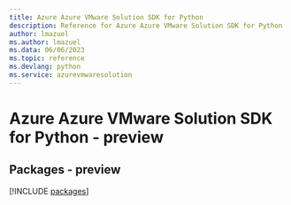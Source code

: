 ```yaml
---
title: Azure Azure VMware Solution SDK for Python
description: Reference for Azure Azure VMware Solution SDK for Python
author: lmazuel
ms.author: lmazuel
ms.data: 06/06/2023
ms.topic: reference
ms.devlang: python
ms.service: azurevmwaresolution
---
```

# Azure Azure VMware Solution SDK for Python - preview
## Packages - preview
[!INCLUDE [packages](azure-vmware-solution-index.md)]